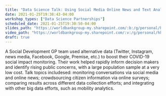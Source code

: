 ```yaml
---
title: "Data Science Talk: Using Social Media Online News and Text Analysis for Monitoring COVID-19 Impacts"
date: 2021-01-25T19:38:43-04:00
workshop_types: ["Data Science Partnerships"]
scheduled_date: 2021-01-25T19:30:50-04:00
slides_path: "https://worldbankgroup-my.sharepoint.com/:b:/g/personal/hkrambeck_worldbank_org/EULoJZWyAQZHogLThy705hIBnJKtQWm4riEvX2jdbZNTvQ?e=3R2zo7"
video_path: "https://worldbankgroup-my.sharepoint.com/:v:/g/personal/hkrambeck_worldbank_org/EZnbisBV1yJEi7y1XuA1pckBGOK7JGp8oh8NlqK2ppkYlQ?e=IdueJc"
draft: true
---
```


A Social Development GP team used alternative data (Twitter, Instagram, news media, Facebook, Google, Premise, etc.) to boost their COVID-19 social impact monitoring. Their work helped rapidly inform decision makers and identify rising public concerns, with a large population sample at a very low cost. Talk topics includesed: monitoring conversations via social media and online news; crowdsourcing citizen information via online surveys; comparing results across different data collection efforts; and integrating with other big data efforts, such as mobility analytics.